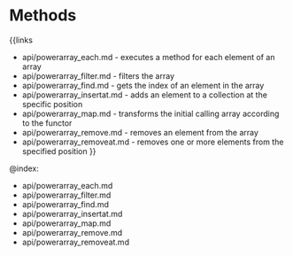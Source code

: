 
Methods
=======

{{links
- api/powerarray_each.md - executes a method for each element of an array
- api/powerarray_filter.md - filters the array
- api/powerarray_find.md - gets the index of an element in the array
- api/powerarray_insertat.md - adds an element to a collection at the specific position
- api/powerarray_map.md - transforms the initial calling array according to the functor
- api/powerarray_remove.md - removes an element from the array
- api/powerarray_removeat.md - removes one or more elements from the specified position
}}

@index:
- api/powerarray_each.md
- api/powerarray_filter.md
- api/powerarray_find.md
- api/powerarray_insertat.md
- api/powerarray_map.md
- api/powerarray_remove.md
- api/powerarray_removeat.md


